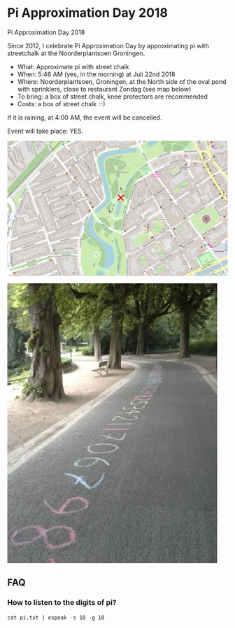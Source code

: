 # Pi Approximation Day 2018

Pi Approximation Day 2018

Since 2012, I celebrate Pi Approximation Day by approximating pi with streetchalk at the Noorderplantsoen Groningen.

 * What: Approximate pi with street chalk
 * When: 5:46 AM (yes, in the morning) at Juli 22nd 2018
 * Where: Noorderplantsoen, Groningen, at the North side of the oval pond with sprinklers, close to restaurant Zondag (see map below)
 * To bring: a box of street chalk, knee protectors are recommended
 * Costs: a box of street chalk :-)

If it is raining, at 4:00 AM, the event will be cancelled.

Event will take place: YES. 

![Gathering location](map.png)

![Pi Approximation Day 2018](pi_approximation_day_2017.jpg)

## FAQ

### How to listen to the digits of pi?

```
cat pi.txt | espeak -s 10 -g 10
```